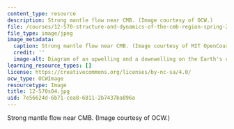 ```yaml
---
content_type: resource
description: Strong mantle flow near CMB. (Image courtesy of OCW.)
file: /courses/12-570-structure-and-dynamics-of-the-cmb-region-spring-2004/7e56624d6b71cea868112b7437ba896a_12-570s04.jpg
file_type: image/jpeg
image_metadata:
  caption: Strong mantle flow near CMB. (Image courtesy of MIT OpenCourseWare.)
  credit: ''
  image-alt: Diagram of an upwelling and a downwelling on the Earth's crust.
learning_resource_types: []
license: https://creativecommons.org/licenses/by-nc-sa/4.0/
ocw_type: OCWImage
resourcetype: Image
title: 12-570s04.jpg
uid: 7e56624d-6b71-cea8-6811-2b7437ba896a
---
```

Strong mantle flow near CMB. (Image courtesy of OCW.)